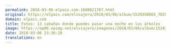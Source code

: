 ```yaml
---
permalink: 2018-03-06-elpais.com-1608621707.html
original: https://elpais.com/elviajero/2018/03/06/album/1520358865_782880.html#?ref=rss&format=simple&link=link
domain: elpais.com
title: Fotos: 13 cabañas donde puedes pasar una noche en los árboles
image: https://ep00.epimg.net/elviajero/imagenes/2018/03/06/album/1520358865_782880_1520358982_rrss_normal.jpg
date: 2018-03-06 23:36:28
translations: en
---
```



